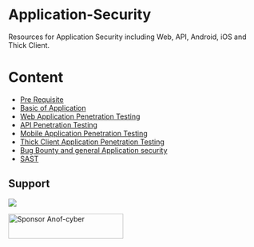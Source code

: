 # Application-Security
Resources for Application Security including Web, API, Android, iOS and Thick Client.

# Content
- [Pre Requisite](Pre%20Requisite/README.md)
- [Basic of Application](Basic%20of%20Application/README.md)
- [Web Application Penetration Testing](Web%20Application%20Penetration%20Testing/README.md)
- [API Penetration Testing](API%20Penetration%20Testing/README.md)
- [Mobile Application Penetration Testing](Mobile%20Application%20Penetration%20Testing/README.md)
- [Thick Client Application Penetration Testing](Thick%20Client%20Application%20Penetration%20Testing/README.md)
- [Bug Bounty and general Application security](Bug%20Bounty%20and%20general%20Application%20security/README.md)
- [SAST](SAST/README.md)

## Support

<a href="https://www.buymeacoffee.com/AnoF"><img src="https://img.buymeacoffee.com/button-api/?text=Buy me a coffee&emoji=&slug=AnoF&button_colour=FF5F5F&font_colour=ffffff&font_family=Arial&outline_colour=000000&coffee_colour=FFDD00" /></a>

<a href="https://github.com/sponsors/Anof-cyber"><img src="https://img.shields.io/static/v1?label=Sponsor&message=%E2%9D%A4&logo=GitHub&color=%23fe8e86" alt="Sponsor Anof-cyber" width="230" height="50"></a>

